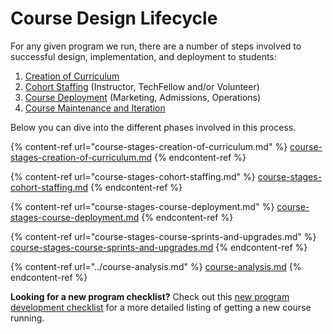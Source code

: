 # Course Design Lifecycle

For any given program we run, there are a number of steps involved to successful design, implementation, and deployment to students:

1. [Creation of Curriculum](course-stages-creation-of-curriculum.md)
2. [Cohort Staffing](course-stages-cohort-staffing.md) (Instructor, TechFellow and/or Volunteer)
3. [Course Deployment](course-stages-course-deployment.md) (Marketing, Admissions, Operations)
4. [Course Maintenance and Iteration](course-stages-course-sprints-and-upgrades.md)

Below you can dive into the different phases involved in this process.

{% content-ref url="course-stages-creation-of-curriculum.md" %}
[course-stages-creation-of-curriculum.md](course-stages-creation-of-curriculum.md)
{% endcontent-ref %}

{% content-ref url="course-stages-cohort-staffing.md" %}
[course-stages-cohort-staffing.md](course-stages-cohort-staffing.md)
{% endcontent-ref %}

{% content-ref url="course-stages-course-deployment.md" %}
[course-stages-course-deployment.md](course-stages-course-deployment.md)
{% endcontent-ref %}

{% content-ref url="course-stages-course-sprints-and-upgrades.md" %}
[course-stages-course-sprints-and-upgrades.md](course-stages-course-sprints-and-upgrades.md)
{% endcontent-ref %}

{% content-ref url="../course-analysis.md" %}
[course-analysis.md](../course-analysis.md)
{% endcontent-ref %}

**Looking for a new program checklist?** Check out this [new program development checklist](https://hackmd.io/RqItFKQvQdCFZX4DGfSgzg) for a more detailed listing of getting a new course running.
